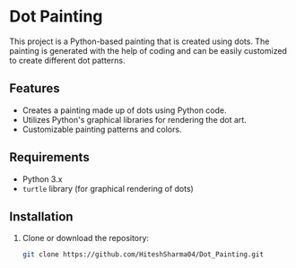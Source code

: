 # Dot Painting

This project is a Python-based painting that is created using dots. The painting is generated with the help of coding and can be easily customized to create different dot patterns.

## Features

- Creates a painting made up of dots using Python code.
- Utilizes Python's graphical libraries for rendering the dot art.
- Customizable painting patterns and colors.

## Requirements

- Python 3.x
- `turtle` library (for graphical rendering of dots)

## Installation

1. Clone or download the repository:
   ```bash
   git clone https://github.com/HiteshSharma04/Dot_Painting.git
